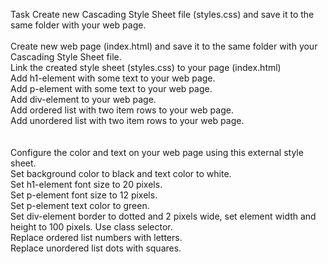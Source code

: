 Task
    Create new Cascading Style Sheet file (styles.css) and save it to the same folder with your web page.
	<br>
	<br>
    Create new web page (index.html) and save it to the same folder with your Cascading Style Sheet file.<br>
        Link the created style sheet (styles.css) to your page (index.html)<br>
        Add h1-element with some text to your web page.<br>
        Add p-element with some text to your web page.<br>
        Add div-element to your web page.<br>
        Add ordered list with two item rows to your web page.<br>
        Add unordered list with two item rows to your web page.<br>
	<br>
	<br>
    Configure the color and text on your web page using this external style sheet.<br>
        Set background color to black and text color to white.<br>
        Set h1-element font size to 20 pixels.<br>
        Set p-element font size to 12 pixels.<br>
        Set p-element text color to green.<br>
        Set div-element border to dotted and 2 pixels wide, set element width and height to 100 pixels. Use class selector.<br>
        Replace ordered list numbers with letters.<br>
        Replace unordered list dots with squares.<br>
